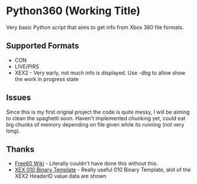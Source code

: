 # Python360 (Working Title)
Very basic Python script that aims to get info from Xbox 360 file formats. 

## Supported Formats
- CON
- LIVE/PIRS
- XEX2 - Very early, not much info is displayed. Use -dbg to allow show the work in progress state

## Issues
Since this is my first orignal project the code is quite messy, I will be aiming to clean the spaghetti soon.
Haven't implemented chunking yet, could eat big chunks of memory depending on file given while its running (not very long).

## Thanks
- [Free60 Wiki](https://free60.org/) - Literally couldn't have done this without this.
- [XEX 010 Binary Template](https://www.sweetscape.com/010editor/repository/templates/file_info.php?file=XEX.bt&type=0&sort=) - Really useful 010 Binary Template, alot of the XEX2 HeaderID value data are shown
